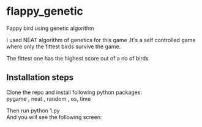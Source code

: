 # flappy_genetic
Fappy bird using genetic algorithm

I used NEAT algorithm of genetics for this game .It's a self controlled game where only the fittest birds survive the game.  

The fittest one has the highest score out of a no of birds  
## Installation steps  
Clone the repo and install following python packages:  
pygame ,  neat ,  random ,  os,  time  

Then run python 1.py  
And you will see the following screen:  

